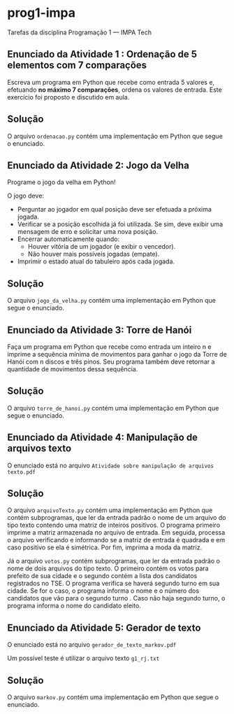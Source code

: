 # prog1-impa
Tarefas da disciplina Programação 1 — IMPA Tech 

## Enunciado da Atividade 1 : Ordenação de 5 elementos com 7 comparações

Escreva um programa em Python que recebe como entrada 5 valores e, efetuando **no máximo 7 comparações**, ordena os valores de entrada. Este exercício foi proposto e discutido em aula.

## Solução

O arquivo `ordenacao.py` contém uma implementação em Python que segue o enunciado.

##  Enunciado da Atividade 2: Jogo da Velha

Programe o jogo da velha em Python!

O jogo deve:
- Perguntar ao jogador em qual posição deve ser efetuada a próxima jogada.
- Verificar se a posição escolhida já foi utilizada. Se sim, deve exibir uma mensagem de erro e solicitar uma nova posição.
- Encerrar automaticamente quando:
  - Houver vitória de um jogador (e exibir o vencedor).
  - Não houver mais possíveis jogadas (empate).
- Imprimir o estado atual do tabuleiro após cada jogada.

## Solução

O arquivo `jogo_da_velha.py` contém uma implementação em Python que segue o enunciado.

##  Enunciado da Atividade 3: Torre de Hanói

Faça um programa em Python que recebe como entrada um inteiro n e imprime a sequência mínima de movimentos para ganhar o jogo da Torre de Hanói com n discos e três pinos.
Seu programa também deve retornar a quantidade de movimentos dessa sequência.

## Solução

O arquivo `torre_de_hanoi.py` contém uma implementação em Python que segue o enunciado.


##  Enunciado da Atividade 4:  Manipulação de arquivos texto

O enunciado está no arquivo `Atividade sobre manipulação de arquivos texto.pdf`

## Solução

O arquivo `arquivoTexto.py` contém uma implementação em Python que contém subprogramas, que ler da entrada padrão o nome de um arquivo do
tipo texto contendo uma matriz de inteiros positivos. O programa primeiro imprime a matriz armazenada no arquivo de entrada. Em
seguida, processa o arquivo verificando e informando se a matriz de entrada é quadrada e em caso
positivo se ela é simétrica. Por fim, imprima a moda da matriz.

Já o arquivo `votos.py` contém subprogramas, que ler da entrada padrão o nome de dois
arquivos do tipo texto. O primeiro contém os votos para prefeito de sua cidade e o segundo
contém a lista dos candidatos registrados no TSE.
O programa verifica se haverá segundo turno em sua cidade. Se for o caso, o programa
informa o nome e o número dos candidatos que vão para o segundo turno .
Caso não haja segundo turno, o programa informa o nome do candidato
eleito.

##  Enunciado da Atividade 5:  Gerador de texto

O enunciado está no arquivo `gerador_de_texto_markov.pdf`

Um possível teste é utilizar o arquivo texto `g1_rj.txt`

## Solução

O arquivo `markov.py` contém uma implementação em Python que segue o enunciado.
